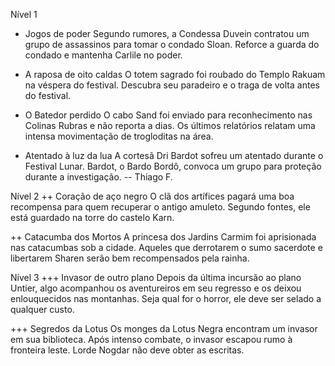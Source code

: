 Nível 1
+ Jogos de poder
Segundo rumores, a Condessa Duvein contratou um grupo de assassinos para tomar o condado Sloan. Reforce a guarda do condado e mantenha Carlile no poder.

+ A raposa de oito caldas
O totem sagrado foi roubado do Templo Rakuam na véspera do festival. Descubra seu paradeiro e o traga de volta antes do festival.

+ O Batedor perdido
O cabo Sand foi enviado para reconhecimento nas Colinas Rubras e não reporta a dias. Os últimos relatórios relatam uma intensa movimentação de trogloditas na área.

+ Atentado à luz da lua
A cortesã Dri Bardot sofreu um atentado durante o Festival Lunar. Bardot, o Bardo Bordô, convoca um grupo para proteção durante a investigação.
-- Thiago F.

Nível 2
++ Coração de aço negro
O clã dos artífices pagará uma boa recompensa para quem recuperar o antigo amuleto. Segundo fontes, ele está guardado na torre do castelo Karn.

++ Catacumba dos Mortos
A princesa dos Jardins Carmim foi aprisionada nas catacumbas sob a cidade. Aqueles que derrotarem o sumo sacerdote e libertarem Sharen serão bem recompensados pela rainha.



Nível 3
+++ Invasor de outro plano
Depois da última incursão ao plano Untier, algo acompanhou os aventureiros em seu regresso e os deixou enlouquecidos nas montanhas. Seja qual for o horror, ele deve ser selado a qualquer custo.

+++ Segredos da Lotus
Os monges da Lotus Negra encontram um invasor em sua biblioteca. Após intenso combate, o invasor escapou rumo à fronteira leste. Lorde Nogdar não deve obter as escritas.
